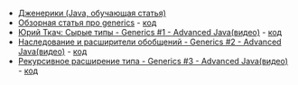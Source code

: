 - <a href="http://www.quizful.net/post/java-generics-tutorial">Дженерики (Java, обучающая статья)</a>
- <a href="https://javarush.ru/groups/posts/2004-teorija-dzhenerikov-v-java-ili-gde-na-praktike-stavitjh-skobki">Обзорная статья про generics</a> - <a href="https://github.com/DenisPavlov/work_project/tree/master/src/main/java/links/java/generics/g01">код</a>
- <a href="https://www.youtube.com/watch?v=MniNZsyjH9E&list=PL6jg6AGdCNaX1yIJpX4sgALBTmTVc_uOJ">Юрий Ткач: Сырые типы - Generics #1 - Advanced Java(видео)</a> - <a href="https://github.com/DenisPavlov/work_project/tree/master/src/main/java/links/java/generics/g02">код</a>
- <a href="https://www.youtube.com/watch?v=pezRhckJbFE&index=2&list=PL6jg6AGdCNaX1yIJpX4sgALBTmTVc_uOJ">Наследование и расширители обобщений - Generics #2 - Advanced Java(видео)</a> - <a href="https://github.com/DenisPavlov/work_project/tree/master/src/main/java/links/java/generics/g03">код</a>
- <a href="https://www.youtube.com/watch?v=ns8T7-nI_Ec&index=3&list=PL6jg6AGdCNaX1yIJpX4sgALBTmTVc_uOJ">Рекурсивное расширение типа - Generics #3 - Advanced Java(видео)</a> - <a href="https://github.com/DenisPavlov/work_project/tree/master/src/main/java/links/java/generics/g03">код</a>

